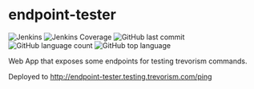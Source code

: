 # endpoint-tester 

![Jenkins](https://img.shields.io/jenkins/build/http/trevorism-build.eastus.cloudapp.azure.com/endpoint-tester)
![Jenkins Coverage](https://img.shields.io/jenkins/coverage/jacoco/http/trevorism-build.eastus.cloudapp.azure.com/endpoint-tester)
![GitHub last commit](https://img.shields.io/github/last-commit/trevorism/endpoint-tester)
![GitHub language count](https://img.shields.io/github/languages/count/trevorism/endpoint-tester)
![GitHub top language](https://img.shields.io/github/languages/top/trevorism/endpoint-tester)

Web App that exposes some endpoints for testing trevorism commands.

Deployed to http://endpoint-tester.testing.trevorism.com/ping